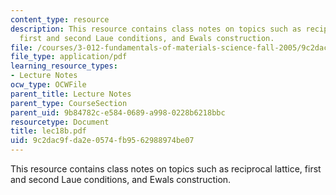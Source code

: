 ```yaml
---
content_type: resource
description: This resource contains class notes on topics such as reciprocal lattice,
  first and second Laue conditions, and Ewals construction.
file: /courses/3-012-fundamentals-of-materials-science-fall-2005/9c2dac9fda2e0574fb9562988974be07_lec18b.pdf
file_type: application/pdf
learning_resource_types:
- Lecture Notes
ocw_type: OCWFile
parent_title: Lecture Notes
parent_type: CourseSection
parent_uid: 9b84782c-e584-0689-a998-0228b6218bbc
resourcetype: Document
title: lec18b.pdf
uid: 9c2dac9f-da2e-0574-fb95-62988974be07
---
```

This resource contains class notes on topics such as reciprocal lattice, first and second Laue conditions, and Ewals construction.

